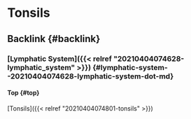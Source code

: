 # Tonsils


## Backlink {#backlink}


### [Lymphatic System]({{< relref "20210404074628-lymphatic_system" >}}) {#lymphatic-system--20210404074628-lymphatic-system-dot-md}


#### Top {#top}

[Tonsils]({{< relref "20210404074801-tonsils" >}})

